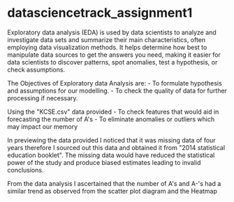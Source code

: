 # datasciencetrack_assignment1
Exploratory data analysis (EDA) is used by data scientists to analyze and investigate data sets and summarize their main characteristics, often employing data visualization methods. It helps determine how best to manipulate data sources to get the answers you need, making it easier for data scientists to discover patterns, spot anomalies, test a hypothesis, or check assumptions.

The Objectives of Exploratory data Analysis are:
     - To formulate hypothesis and assumptions for our modelling.
     - To check the quality of data for further processing if necessary.
     
Using the "KCSE.csv" data provided 
     - To check features that would aid in forecasting the number of A's
     - To eliminate anomalies or outliers which may impact our memory
     
In previewing the data provided I noticed that it was missing data of four years therefore I sourced out this data and obtained it from "2014 statistical education booklet". The missing data would have reduced the statistical power of the study and produce biased estimates leading to invalid conclusions.

From the data analysis I ascertained that the number of A's and A-'s had a similar trend as observed from the scatter plot diagram and the Heatmap
